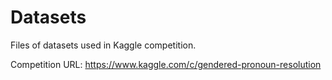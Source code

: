 # Datasets
Files of datasets used in Kaggle competition.

Competition URL: https://www.kaggle.com/c/gendered-pronoun-resolution